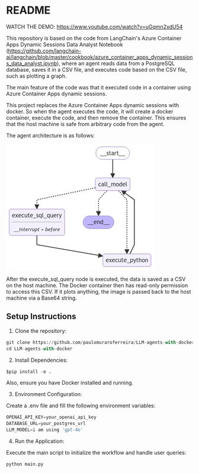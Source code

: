 # README

WATCH THE DEMO: https://www.youtube.com/watch?v=uGqmn2xdU54

This repository is based on the code from LangChain's Azure Container Apps Dynamic Sessions Data Analyst Notebook (https://github.com/langchain-ai/langchain/blob/master/cookbook/azure_container_apps_dynamic_sessions_data_analyst.ipynb), where an agent reads data from a PostgreSQL database, saves it in a CSV file, and executes code based on the CSV file, such as plotting a graph.

The main feature of the code was that it executed code in a container using Azure Container Apps dynamic sessions.

This project replaces the Azure Container Apps dynamic sessions with docker. So when the agent executes the code, it will create a docker container, execute the code, and then remove the container. This ensures that the host machine is safe from arbitrary code from the agent.

The agent architecture is as follows:

![image.png](README_files/graph.png)

After the execute_sql_query node is executed, the data is saved as a CSV on the host machine. The Docker container then has read-only permission to access this CSV. If it plots anything, the image is passed back to the host machine via a Base64 string.

## Setup Instructions

1. Clone the repository:


```python
git clone https://github.com/paulomuraroferreira/LLM-agents-with-docker.git
cd LLM-agents-with-docker
```

2. Install Dependencies:

```python
$pip install -e .
```

Also, ensure you have Docker installed and running.

3. Environment Configuration:

Create a .env file and fill the following environment variables:

```python
OPENAI_API_KEY=your_openai_api_key
DATABASE_URL=your_postgres_url
LLM_MODEL=i am using 'gpt-4o'
```

4. Run the Application:

Execute the main script to initialize the workflow and handle user queries:

```python
python main.py
```
